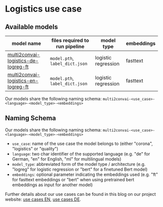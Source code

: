 # Logistics use case

## Available models

| model name | files required to run pipeline | model type | embeddings |
|------------|--------------------------------|------------|------------|
| [multi2convai-logistics-de-logreg-ft](https://huggingface.co/inovex/multi2convai-logistics-de-logreg-ft) | `model.pth`, `label_dict.json` | logistic regression | fasttext |
| [multi2convai-logistics-en-logreg-ft](https://huggingface.co/inovex/multi2convai-logistics-en-logreg-ft) | `model.pth`, `label_dict.json` | logistic regression | fasttext |


Our models share the following naming schema: `multi2convai-<use_case>-<language>-<model_type>-<embeddings>`

## Naming Schema

Our models share the following naming schema: `multi2convai-<use_case>-<language>-<model_type>-<embeddings>`

- `use_case`: name of the use case the model belongs to (either "corona", "logistics" or "quality")
- `language`: two char identifier of the supported language (e.g. "de" for German, "en" for English, "ml" for multilingual models)
- `model_type`: abbreviated form of the model type / architecture (e.g. "logreg" for logistic regression or "bert" for a finetuned Bert model)
- `embeddings`: optional parameter indicating the embeddings used (e.g. "ft" for fasttext embeddings or "bert" when using pretrained bert embeddings as input for another model)

Further details about our use cases can be found in this blog on our project website: [use cases EN](https://multi2conv.ai/blog/en/use-cases), [use cases DE](https://multi2conv.ai/blog/de/use-cases).

